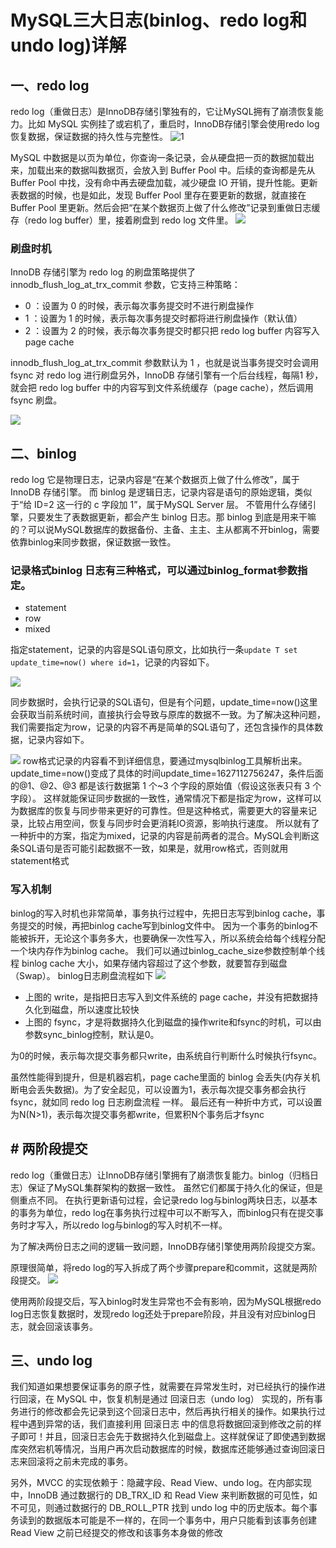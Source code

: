 # MySQL三大日志(binlog、redo log和undo log)详解

## 一、redo log
redo log（重做日志）是InnoDB存储引擎独有的，它让MySQL拥有了崩溃恢复能力。比如 MySQL 实例挂了或宕机了，重启时，InnoDB存储引擎会使用redo log恢复数据，保证数据的持久性与完整性。
![1](./image/imgae-2023-05-06-23-54-41.png)

MySQL 中数据是以页为单位，你查询一条记录，会从硬盘把一页的数据加载出来，加载出来的数据叫数据页，会放入到 Buffer Pool 中。后续的查询都是先从 Buffer Pool 中找，没有命中再去硬盘加载，减少硬盘 IO 开销，提升性能。更新表数据的时候，也是如此，发现 Buffer Pool 里存在要更新的数据，就直接在 Buffer Pool 里更新。然后会把“在某个数据页上做了什么修改”记录到重做日志缓存（redo log buffer）里，接着刷盘到 redo log 文件里。
![](./image/imgae-2023-05-06-23-58-56.png)
### 刷盘时机
InnoDB 存储引擎为 redo log 的刷盘策略提供了 innodb_flush_log_at_trx_commit 参数，它支持三种策略：
* 0 ：设置为 0 的时候，表示每次事务提交时不进行刷盘操作
* 1 ：设置为 1 的时候，表示每次事务提交时都将进行刷盘操作（默认值）
* 2 ：设置为 2 的时候，表示每次事务提交时都只把 redo log buffer 内容写入 page cache

innodb_flush_log_at_trx_commit 参数默认为 1 ，也就是说当事务提交时会调用 fsync 对 redo log 进行刷盘另外，InnoDB 存储引擎有一个后台线程，每隔1 秒，就会把 redo log buffer 中的内容写到文件系统缓存（page cache），然后调用 fsync 刷盘。

![](./image/imgae-2023-05-07-12-43-51.png)

## 二、binlog
redo log 它是物理日志，记录内容是“在某个数据页上做了什么修改”，属于 InnoDB 存储引擎。
而 binlog 是逻辑日志，记录内容是语句的原始逻辑，类似于“给 ID=2 这一行的 c 字段加 1”，属于MySQL Server 层。
不管用什么存储引擎，只要发生了表数据更新，都会产生 binlog 日志。那 binlog 到底是用来干嘛的？可以说MySQL数据库的数据备份、主备、主主、主从都离不开binlog，需要依靠binlog来同步数据，保证数据一致性。

### 记录格式binlog 日志有三种格式，可以通过binlog_format参数指定。
* statement
* row
* mixed

指定statement，记录的内容是SQL语句原文，比如执行一条`update T set update_time=now() where id=1`，记录的内容如下。

![](image/JMZQXIP5KVCS{IGYK~QY2[Q.png)

同步数据时，会执行记录的SQL语句，但是有个问题，update_time=now()这里会获取当前系统时间，直接执行会导致与原库的数据不一致。为了解决这种问题，我们需要指定为row，记录的内容不再是简单的SQL语句了，还包含操作的具体数据，记录内容如下。

![](./image/imgae-2023-05-07-12-57-51.png)
row格式记录的内容看不到详细信息，要通过mysqlbinlog工具解析出来。update_time=now()变成了具体的时间update_time=1627112756247，条件后面的@1、@2、@3 都是该行数据第 1 个~3 个字段的原始值（假设这张表只有 3 个字段）。
这样就能保证同步数据的一致性，通常情况下都是指定为row，这样可以为数据库的恢复与同步带来更好的可靠性。但是这种格式，需要更大的容量来记录，比较占用空间，恢复与同步时会更消耗IO资源，影响执行速度。
所以就有了一种折中的方案，指定为mixed，记录的内容是前两者的混合。MySQL会判断这条SQL语句是否可能引起数据不一致，如果是，就用row格式，否则就用statement格式

### 写入机制
binlog的写入时机也非常简单，事务执行过程中，先把日志写到binlog cache，事务提交的时候，再把binlog cache写到binlog文件中。
因为一个事务的binlog不能被拆开，无论这个事务多大，也要确保一次性写入，所以系统会给每个线程分配一个块内存作为binlog cache。
我们可以通过binlog_cache_size参数控制单个线程 binlog cache 大小，如果存储内容超过了这个参数，就要暂存到磁盘（Swap）。
binlog日志刷盘流程如下
![](./image/imgae-2023-05-07-13-01-27.png)

* 上图的 write，是指把日志写入到文件系统的 page cache，并没有把数据持久化到磁盘，所以速度比较快
* 上图的 fsync，才是将数据持久化到磁盘的操作write和fsync的时机，可以由参数sync_binlog控制，默认是0。

为0的时候，表示每次提交事务都只write，由系统自行判断什么时候执行fsync。

虽然性能得到提升，但是机器宕机，page cache里面的 binlog 会丢失(内存关机断电会丢失数据)。为了安全起见，可以设置为1，表示每次提交事务都会执行fsync，就如同 redo log 日志刷盘流程 一样。
最后还有一种折中方式，可以设置为N(N>1)，表示每次提交事务都write，但累积N个事务后才fsync

## # 两阶段提交
redo log（重做日志）让InnoDB存储引擎拥有了崩溃恢复能力。binlog（归档日志）保证了MySQL集群架构的数据一致性。
虽然它们都属于持久化的保证，但是侧重点不同。
在执行更新语句过程，会记录redo log与binlog两块日志，以基本的事务为单位，redo log在事务执行过程中可以不断写入，而binlog只有在提交事务时才写入，所以redo log与binlog的写入时机不一样。

为了解决两份日志之间的逻辑一致问题，InnoDB存储引擎使用两阶段提交方案。

原理很简单，将redo log的写入拆成了两个步骤prepare和commit，这就是两阶段提交。
![](./image/imgae-2023-05-07-13-13-10.png)

使用两阶段提交后，写入binlog时发生异常也不会有影响，因为MySQL根据redo log日志恢复数据时，发现redo log还处于prepare阶段，并且没有对应binlog日志，就会回滚该事务。

## 三、undo log

我们知道如果想要保证事务的原子性，就需要在异常发生时，对已经执行的操作进行回滚，在 MySQL 中，恢复机制是通过 回滚日志（undo log） 实现的，所有事务进行的修改都会先记录到这个回滚日志中，然后再执行相关的操作。如果执行过程中遇到异常的话，我们直接利用 回滚日志 中的信息将数据回滚到修改之前的样子即可！并且，回滚日志会先于数据持久化到磁盘上。这样就保证了即使遇到数据库突然宕机等情况，当用户再次启动数据库的时候，数据库还能够通过查询回滚日志来回滚将之前未完成的事务。

另外，MVCC 的实现依赖于：隐藏字段、Read View、undo log。在内部实现中，InnoDB 通过数据行的 DB_TRX_ID 和 Read View 来判断数据的可见性，如不可见，则通过数据行的 DB_ROLL_PTR 找到 undo log 中的历史版本。每个事务读到的数据版本可能是不一样的，在同一个事务中，用户只能看到该事务创建 Read View 之前已经提交的修改和该事务本身做的修改
